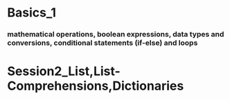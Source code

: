 # Basics_1
### mathematical operations, boolean expressions, data types and conversions, conditional statements (if-else) and loops

# Session2_List,List-Comprehensions,Dictionaries
